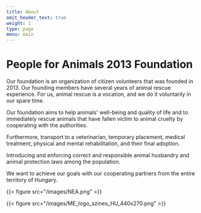 ```yaml
---
title: About
omit_header_text: true
weight: 1
type: page
menu: main
---
```


# People for Animals 2013 Foundation

Our foundation is an organization of citizen volunteers that was founded in 2013.
Our founding members have several years of animal rescue experience.
For us, animal rescue is a vocation, and we do it voluntarily in our spare time.

Our foundation aims to help animals' well-being and quality of life and to immediately rescue animals that have fallen victim to animal cruelty by cooperating with the authorities.

Furthermore, transport to a veterinarian, temporary placement, medical treatment, physical and mental rehabilitation, and their final adoption.

Introducing and enforcing correct and responsible animal husbandry and animal protection laws among the population.

We want to achieve our goals with our cooperating partners from the entire territory of Hungary.

{{< figure src="/images/NEA.png" >}}

{{< figure src="/images/ME_logo_szines_HU_440x270.png" >}}

<!-- {{< figure src="/images/ar_cats.jpg" >}} -->
